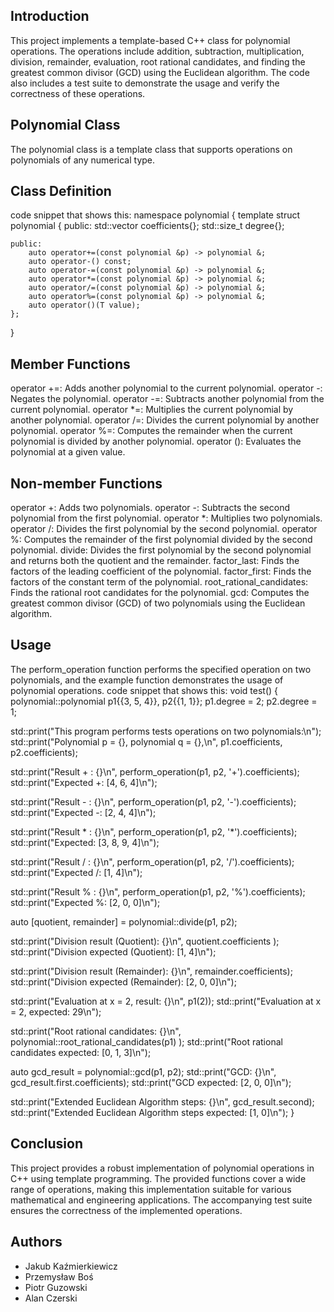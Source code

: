 ## Introduction
This project implements a template-based C++ class for polynomial operations. The operations include addition, subtraction, multiplication, division, remainder, evaluation, root rational candidates, and finding the greatest common divisor (GCD) using the Euclidean algorithm. The code also includes a test suite to demonstrate the usage and verify the correctness of these operations.

## Polynomial Class
The polynomial class is a template class that supports operations on polynomials of any numerical type.

## Class Definition
code snippet that shows this:
namespace polynomial {
    template <typename T>
    struct polynomial {
    public:
        std::vector<T> coefficients{};
        std::size_t degree{};

    public:
        auto operator+=(const polynomial &p) -> polynomial &;
        auto operator-() const;
        auto operator-=(const polynomial &p) -> polynomial &;
        auto operator*=(const polynomial &p) -> polynomial &;
        auto operator/=(const polynomial &p) -> polynomial &;
        auto operator%=(const polynomial &p) -> polynomial &;
        auto operator()(T value);
    };
}

## Member Functions
operator +=: Adds another polynomial to the current polynomial.
operator -: Negates the polynomial.
operator -=: Subtracts another polynomial from the current polynomial.
operator *=: Multiplies the current polynomial by another polynomial.
operator /=: Divides the current polynomial by another polynomial.
operator %=: Computes the remainder when the current polynomial is divided by another polynomial.
operator (): Evaluates the polynomial at a given value.

## Non-member Functions
operator +: Adds two polynomials.
operator -: Subtracts the second polynomial from the first polynomial.
operator *: Multiplies two polynomials.
operator /: Divides the first polynomial by the second polynomial.
operator %: Computes the remainder of the first polynomial divided by the second polynomial.
divide: Divides the first polynomial by the second polynomial and returns both the quotient and the remainder.
factor_last: Finds the factors of the leading coefficient of the polynomial.
factor_first: Finds the factors of the constant term of the polynomial.
root_rational_candidates: Finds the rational root candidates for the polynomial.
gcd: Computes the greatest common divisor (GCD) of two polynomials using the Euclidean algorithm.

## Usage
The perform_operation function performs the specified operation on two polynomials, and the example function demonstrates the usage of polynomial operations.
code snippet that shows this:
void test() {
  polynomial::polynomial<int> p1{{3, 5, 4}}, p2{{1, 1}};
  p1.degree = 2;
  p2.degree = 1;

  std::print("This program performs tests operations on two polynomials:\n");
  std::print("Polynomial p = {}, polynomial q = {},\n", p1.coefficients, p2.coefficients);

  std::print("Result + : {}\n", perform_operation(p1, p2, '+').coefficients);
  std::print("Expected +: [4, 6, 4]\n");

  std::print("Result - : {}\n", perform_operation(p1, p2, '-').coefficients);
  std::print("Expected -: [2, 4, 4]\n");

  std::print("Result * : {}\n", perform_operation(p1, p2, '*').coefficients);
  std::print("Expected: [3, 8, 9, 4]\n");

  std::print("Result / : {}\n", perform_operation(p1, p2, '/').coefficients);
  std::print("Expected /: [1, 4]\n");

  std::print("Result % : {}\n", perform_operation(p1, p2, '%').coefficients);
  std::print("Expected %: [2, 0, 0]\n");

  auto [quotient, remainder] = polynomial::divide(p1, p2);

  std::print("Division result (Quotient): {}\n", quotient.coefficients );
  std::print("Division expected (Quotient): [1, 4]\n");

  std::print("Division result (Remainder): {}\n", remainder.coefficients);
  std::print("Division expected (Remainder): [2, 0, 0]\n");

  std::print("Evaluation at x = 2, result: {}\n", p1(2));
  std::print("Evaluation at x = 2, expected: 29\n");

  std::print("Root rational candidates: {}\n", polynomial::root_rational_candidates(p1) );
  std::print("Root rational candidates expected: [0, 1, 3]\n");

  auto gcd_result = polynomial::gcd(p1, p2);
  std::print("GCD: {}\n", gcd_result.first.coefficients);
  std::print("GCD expected: [2, 0, 0]\n");

  std::print("Extended Euclidean Algorithm steps: {}\n", gcd_result.second);
  std::print("Extended Euclidean Algorithm steps expected: [1, 0]\n");
}

## Conclusion
This project provides a robust implementation of polynomial operations in C++ using template programming. The provided functions cover a wide range of operations, making this implementation suitable for various mathematical and engineering applications. The accompanying test suite ensures the correctness of the implemented operations.

## Authors

- Jakub Kaźmierkiewicz
- Przemysław Boś
- Piotr Guzowski
- Alan Czerski